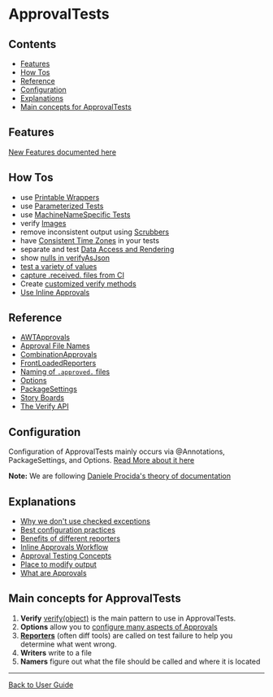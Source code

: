 <a id="top"></a>

# ApprovalTests

<!-- toc -->
## Contents

  * [Features](#features)
  * [How Tos](#how-tos)
  * [Reference](#reference)
  * [Configuration](#configuration)
  * [Explanations](#explanations)
  * [Main concepts for ApprovalTests](#main-concepts-for-approvaltests)<!-- endToc -->

## Features

[New Features documented here](Features.md#top)

## How Tos

* use [Printable Wrappers](how_to/PrintableWrappers.md#top)
* use [Parameterized Tests](how_to/ParameterizedTest.md#top)
* use [MachineNameSpecific Tests](how_to/MachineNameSpecificTest.md#top)
* verify [Images](reference/AwtApprovals.md#top)
* remove inconsistent output using [Scrubbers](Scrubbers.md#top)
* have [Consistent Time Zones](how_to/ConsistentTimeZones.md#top) in your tests 
* separate and test [Data Access and Rendering](how_to/PatternsForTestingDataAccessAndRendering.md#top)
* show [nulls in verifyAsJson](how_to/ShowNullsInJson.md#top)
* [test a variety of values](reference/CombinationApprovals.md)
* [capture .received. files from CI](how_to/CaptureFilesFromCI.md)
* Create [customized verify methods](how_to/CreateCustomizedVerifyMethods.md)
* [Use Inline Approvals](how_to/InlineApprovals.md)

## Reference

* [AWTApprovals](reference/AwtApprovals.md)
* [Approval File Names](reference/Naming.md)
* [CombinationApprovals](reference/CombinationApprovals.md)
* [FrontLoadedReporters](reference/FrontLoadedReporter.md)
* [Naming of `.approved.` files](reference/Naming.md)
* [Options](reference/Options.md)
* [PackageSettings](reference/PackageSettings.md)
* [Story Boards](reference/StoryBoard.md)
* [The Verify API](reference/Verify.md)

## Configuration

Configuration of ApprovalTests mainly occurs via @Annotations, PackageSettings, and Options. 
[Read More about it here](Configuration.md#top)

**Note:** We are following [Daniele Procida's theory of documentation](https://documentation.divio.com)

## Explanations
* [Why we don't use checked exceptions](explanations/NoCheckedExceptions.md)
* [Best configuration practices](explanations/BestConfigurationPractices.md)
* [Benefits of different reporters](explanations/BenefitsOfDifferentReporters.md)
* [Inline Approvals Workflow](explanations/InlineApprovalsWorkflow.md)
* [Approval Testing Concepts](https://github.com/approvals/ApprovalTests.Documentation/blob/main/explanations/approval_testing.md)
* [Place to modify output](https://github.com/approvals/ApprovalTests.Documentation/blob/main/explanations/creating_output.md)
* [What are Approvals](https://github.com/approvals/ApprovalTests.Documentation/blob/main/explanations/what_are_approvals.md)




## Main concepts for ApprovalTests  

1. **Verify** [verify(object)](reference/Verify.md) is the main pattern to use in ApprovalTests.  
1. **Options** allow you to [configure many aspects of Approvals](reference/Options.md)  
1. **[Reporters](reference/Reporters.md#top)** (often diff tools) are called on test failure to help you determine what went wrong.  
1. **Writers** write to a file  
1. **Namers** figure out what the file should be called and where it is located  

---

[Back to User Guide](README.md#top)
